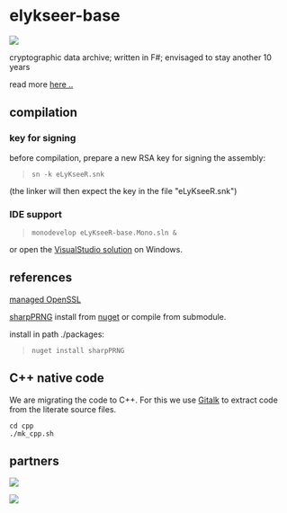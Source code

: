 # elykseer-base

[![](https://www.elykseer.com/images/elykseer.png)](https://codiepp.github.io/elykseer-base/)

cryptographic data archive; written in F#; envisaged to stay another 10 years

read more [here ..](https://codiepp.github.io/elykseer-base/)



## compilation

### key for signing

before compilation, prepare a new RSA key for signing the assembly:

> ``sn -k eLyKseeR.snk``

(the linker will then expect the key in the file "eLyKseeR.snk")

### IDE support

> ``monodevelop eLyKseeR-base.Mono.sln &``

or open the [VisualStudio solution](eLyKseeR-base.Win32.sln) on Windows.


## references

[managed OpenSSL](https://github.com/openssl-net/openssl-net)

[sharpPRNG](https://github.com/CodiePP/prngsharp) install from [nuget](https://www.nuget.org/packages/sharpPRNG) or compile from submodule.

install in path ./packages:

> ``nuget install sharpPRNG``


## C++ native code

We are migrating the code to C++.
For this we use [Gitalk](https://github.com/CodiePP/gitalk) to extract code from the literate source files.

```
cd cpp
./mk_cpp.sh
```


## partners

[ ![](http://www.sbclab.com/img/sbclsml.png)](http://www.sbclab.com)

[ ![](http://www.icadia.ch/img/ICADIA_Shape_Text.png)](http://www.icadia.ch)

